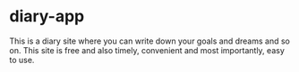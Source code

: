 # diary-app
This is a diary site where you can write down your goals and dreams and so on. This site is free and also timely, convenient and most importantly, easy to use.
